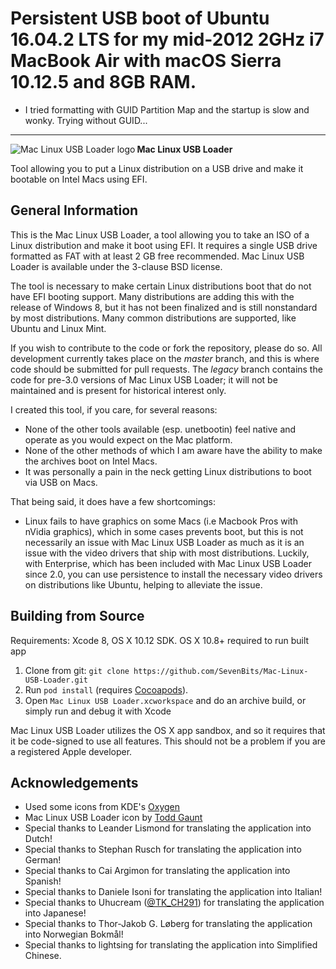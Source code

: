 # Persistent USB boot of Ubuntu 16.04.2 LTS for my mid-2012 2GHz i7 MacBook Air with macOS Sierra 10.12.5 and 8GB RAM.
- I tried formatting with GUID Partition Map and the startup is slow and wonky. Trying without GUID...
***
<img src="https://github.com/SevenBits/Mac-Linux-USB-Loader/blob/master/Mac-Linux-USB-Loader/Images.xcassets/AppIcon.appiconset/icon_128x128.png?raw=true" alt="Mac Linux USB Loader logo" align="left"/>
<p align="left"><b>Mac Linux USB Loader</b></p>

Tool allowing you to put a Linux distribution on a USB drive and make it bootable on Intel Macs using EFI.

General Information
-------------------

This is the Mac Linux USB Loader, a tool allowing you to take an ISO of a Linux distribution and make it boot using EFI. It requires a single USB drive formatted as FAT with at least 2 GB free recommended. Mac Linux USB Loader is available under the 3-clause BSD license.

The tool is necessary to make certain Linux distributions boot that do not have EFI booting support. Many distributions are adding this with the release of Windows 8, but it has not been finalized and is still nonstandard by most distributions. Many common distributions are supported, like Ubuntu and Linux Mint.

If you wish to contribute to the code or fork the repository, please do so. All development currently takes place on the _master_ branch, and this is where code should be submitted for pull requests. The _legacy_ branch contains the code for pre-3.0 versions of Mac Linux USB Loader; it will not be maintained and is present for historical interest only.

I created this tool, if you care, for several reasons:

- None of the other tools available (esp. unetbootin) feel native and operate as you would expect on the Mac platform.
- None of the other methods of which I am aware have the ability to make the archives boot on Intel Macs.
- It was personally a pain in the neck getting Linux distributions to boot via USB on Macs.

That being said, it does have a few shortcomings:

- Linux fails to have graphics on some Macs (i.e Macbook Pros with nVidia graphics), which in some cases prevents boot, but this is not necessarily an issue with Mac Linux USB Loader as much as it is an issue with the video drivers that ship with most distributions. Luckily, with Enterprise, which has been included with Mac Linux USB Loader since 2.0, you can use persistence to install the necessary video drivers on distributions like Ubuntu, helping to alleviate the issue.

Building from Source
--------------------
Requirements: Xcode 8, OS X 10.12 SDK. OS X 10.8+ required to run built app

1. Clone from git:
    `git clone https://github.com/SevenBits/Mac-Linux-USB-Loader.git`
1. Run `pod install` (requires [Cocoapods](http://cocoapods.org)).
1. Open `Mac Linux USB Loader.xcworkspace` and do an archive build, or simply run and debug it with Xcode

Mac Linux USB Loader utilizes the OS X app sandbox, and so it requires that it be code-signed to use all features. This should not be a problem if you are a registered Apple developer.

Acknowledgements
----------------

- Used some icons from KDE's [Oxygen](http://www.oxygen-icons.org/)
- Mac Linux USB Loader icon by [Todd Gaunt](http://toddgaunt.com)
- Special thanks to Leander Lismond for translating the application into Dutch!
- Special thanks to Stephan Rusch for translating the application into German!
- Special thanks to Cai Argimon for translating the application into Spanish!
- Special thanks to Daniele Isoni for translating the application into Italian!
- Special thanks to Uhucream ([@TK_CH291](https://twitter.com/@TK_CH291)) for translating the application into Japanese!
- Special thanks to Thor-Jakob G. Løberg for translating the application into Norwegian Bokmål!
- Special thanks to lightsing for translating the application into Simplified Chinese.
